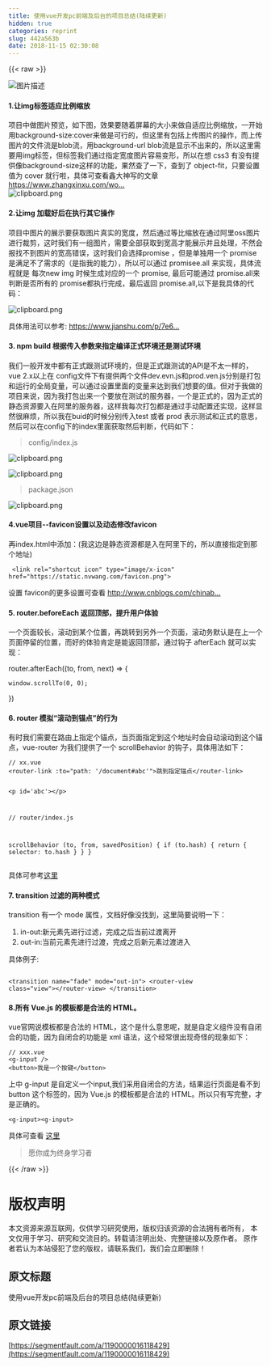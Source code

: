 ```yaml
---
title: 使用vue开发pc前端及后台的项目总结(陆续更新)
hidden: true
categories: reprint
slug: 442a563b
date: 2018-11-15 02:30:08
---
```


{{< raw >}}
<p><span class="img-wrap"><img data-src="/img/bVbfNh2?w=1920&amp;h=600" src="https://static.alili.tech/img/bVbfNh2?w=1920&amp;h=600" alt="&#x56FE;&#x7247;&#x63CF;&#x8FF0;" title="&#x56FE;&#x7247;&#x63CF;&#x8FF0;"></span></p><h4>1.&#x8BA9;img&#x6807;&#x7B7E;&#x9002;&#x5E94;&#x6BD4;&#x4F8B;&#x7F29;&#x653E;</h4><p>&#x9879;&#x76EE;&#x4E2D;&#x505A;&#x56FE;&#x7247;&#x9884;&#x89C8;&#xFF0C;&#x5982;&#x4E0B;&#x56FE;&#xFF0C;&#x6548;&#x679C;&#x8981;&#x968F;&#x7740;&#x5C4F;&#x5E55;&#x7684;&#x5927;&#x5C0F;&#x6765;&#x505A;&#x81EA;&#x9002;&#x5E94;&#x6BD4;&#x4F8B;&#x7F29;&#x653E;&#xFF0C;&#x4E00;&#x5F00;&#x59CB;&#x7528;background-size:cover&#x6765;&#x505A;&#x662F;&#x53EF;&#x884C;&#x7684;&#xFF0C;&#x4F46;&#x8FD9;&#x91CC;&#x6709;&#x5305;&#x62EC;&#x4E0A;&#x4F20;&#x56FE;&#x7247;&#x7684;&#x64CD;&#x4F5C;&#xFF0C;&#x800C;&#x4E0A;&#x4F20;&#x56FE;&#x7247;&#x7684;&#x6587;&#x4EF6;&#x6D41;&#x662F;blob&#x6D41;&#xFF0C;&#x7528;background-url blob&#x6D41;&#x662F;&#x663E;&#x793A;&#x4E0D;&#x51FA;&#x6765;&#x7684;&#xFF0C;&#x6240;&#x4EE5;&#x8FD9;&#x91CC;&#x9700;&#x8981;&#x7528;img&#x6807;&#x7B7E;&#xFF0C;&#x4F46;&#x6807;&#x7B7E;&#x6211;&#x4EEC;&#x901A;&#x8FC7;&#x6307;&#x5B9A;&#x5BBD;&#x5EA6;&#x56FE;&#x7247;&#x5BB9;&#x6613;&#x53D8;&#x5F62;&#xFF0C;&#x6240;&#x4EE5;&#x5728;&#x60F3; css3 &#x6709;&#x6CA1;&#x6709;&#x63D0;&#x4F9B;&#x50CF;background-size&#x8FD9;&#x6837;&#x7684;&#x529F;&#x80FD;&#xFF0C;&#x679C;&#x7136;&#x67E5;&#x4E86;&#x4E00;&#x4E0B;&#xFF0C;&#x67E5;&#x5230;&#x4E86; object-fit&#xFF0C;&#x53EA;&#x8981;&#x8BBE;&#x7F6E;&#x503C;&#x4E3A; cover &#x5C31;&#x884C;&#x5566;&#xFF0C;&#x5177;&#x4F53;&#x53EF;&#x67E5;&#x770B;&#x946B;&#x5927;&#x795E;&#x5199;&#x7684;&#x6587;&#x7AE0; <a href="https://www.zhangxinxu.com/wordpress/2015/03/css3-object-position-object-fit/" rel="nofollow noreferrer"></a><a href="https://www.zhangxinxu.com/wordpress/2015/03/css3-object-position-object-fit/" rel="nofollow noreferrer">https://www.zhangxinxu.com/wo...</a><br><span class="img-wrap"><img data-src="/img/bVbfvGf?w=1434&amp;h=795" src="https://static.alili.tech/img/bVbfvGf?w=1434&amp;h=795" alt="clipboard.png" title="clipboard.png"></span></p><h4>2.&#x8BA9;img &#x52A0;&#x8F7D;&#x597D;&#x540E;&#x5728;&#x6267;&#x884C;&#x5176;&#x5B83;&#x64CD;&#x4F5C;</h4><p>&#x9879;&#x76EE;&#x4E2D;&#x56FE;&#x7247;&#x7684;&#x5C55;&#x793A;&#x8981;&#x83B7;&#x53D6;&#x56FE;&#x7247;&#x771F;&#x5B9E;&#x7684;&#x5BBD;&#x5EA6;&#xFF0C;&#x7136;&#x540E;&#x901A;&#x8FC7;&#x7B49;&#x6BD4;&#x7F29;&#x653E;&#x5728;&#x901A;&#x8FC7;&#x963F;&#x91CC;oss&#x56FE;&#x7247;&#x8FDB;&#x884C;&#x88C1;&#x526A;&#xFF0C;&#x8FD9;&#x65F6;&#x6211;&#x4EEC;&#x6709;&#x4E00;&#x7EC4;&#x56FE;&#x7247;&#xFF0C;&#x9700;&#x8981;&#x5168;&#x90E8;&#x83B7;&#x53D6;&#x5230;&#x5BBD;&#x9AD8;&#x624D;&#x80FD;&#x5C55;&#x793A;&#x5E76;&#x4E14;&#x5904;&#x7406;&#xFF0C;&#x4E0D;&#x7136;&#x4F1A;&#x62A5;&#x627E;&#x4E0D;&#x5230;&#x56FE;&#x7247;&#x7684;&#x5BBD;&#x9AD8;&#x9519;&#x8BEF;&#xFF0C;&#x8FD9;&#x65F6;&#x6211;&#x4EEC;&#x4F1A;&#x9009;&#x62E9;promise &#xFF0C;&#x4F46;&#x662F;&#x5355;&#x72EC;&#x7528;&#x4E00;&#x4E2A; promise&#x662F;&#x6EE1;&#x8DB3;&#x4E0D;&#x4E86;&#x9700;&#x6C42;&#x7684;&#xFF08;&#x662F;&#x6307;&#x6211;&#x7684;&#x80FD;&#x529B;&#xFF09;&#xFF0C;&#x6240;&#x4EE5;&#x53EF;&#x4EE5;&#x901A;&#x8FC7; promisee.all &#x6765;&#x5B9E;&#x73B0;&#xFF0C;&#x5177;&#x4F53;&#x6D41;&#x7A0B;&#x5C31;&#x662F; &#x6BCF;&#x6B21;new img &#x65F6;&#x5019;&#x751F;&#x6210;&#x5BF9;&#x5E94;&#x7684;&#x4E00;&#x4E2A; promise, &#x6700;&#x540E;&#x53EF;&#x80FD;&#x901A;&#x8FC7; promise.all&#x6765;&#x5224;&#x65AD;&#x662F;&#x5426;&#x6240;&#x6709;&#x7684; promise&#x90FD;&#x6267;&#x884C;&#x5B8C;&#x6210;&#xFF0C;&#x6700;&#x540E;&#x8FD4;&#x56DE; promise.all,&#x4EE5;&#x4E0B;&#x662F;&#x6211;&#x5177;&#x4F53;&#x7684;&#x4EE3;&#x7801;&#xFF1A;</p><p><span class="img-wrap"><img data-src="/img/bVbfwlf?w=1410&amp;h=1044" src="https://static.alili.tech/img/bVbfwlf?w=1410&amp;h=1044" alt="clipboard.png" title="clipboard.png"></span></p><p>&#x5177;&#x4F53;&#x7528;&#x6CD5;&#x53EF;&#x4EE5;&#x53C2;&#x8003;: <a href="https://www.jianshu.com/p/7e60fc1be1b2" rel="nofollow noreferrer"></a><a href="https://www.jianshu.com/p/7e60fc1be1b2" rel="nofollow noreferrer">https://www.jianshu.com/p/7e6...</a></p><h4>3. npm build &#x6839;&#x636E;&#x4F20;&#x5165;&#x53C2;&#x6570;&#x6765;&#x6307;&#x5B9A;&#x7F16;&#x8BD1;&#x6B63;&#x5F0F;&#x73AF;&#x5883;&#x8FD8;&#x662F;&#x6D4B;&#x8BD5;&#x73AF;&#x5883;</h4><p>&#x6211;&#x4EEC;&#x4E00;&#x822C;&#x5F00;&#x53D1;&#x4E2D;&#x90FD;&#x6709;&#x6B63;&#x5F0F;&#x8DDF;&#x6D4B;&#x8BD5;&#x73AF;&#x5883;&#x7684;&#xFF0C;&#x4F46;&#x662F;&#x6B63;&#x5F0F;&#x8DDF;&#x6D4B;&#x8BD5;&#x7684;API&#x662F;&#x4E0D;&#x592A;&#x4E00;&#x6837;&#x7684;&#xFF0C;vue 2.x&#x4EE5;&#x4E0A;&#x5728; config&#x6587;&#x4EF6;&#x4E0B;&#x6709;&#x63D0;&#x4F9B;&#x4E24;&#x4E2A;&#x6587;&#x4EF6;dev.evn.js&#x548C;prod.ven.js&#x5206;&#x522B;&#x662F;&#x6253;&#x5305;&#x548C;&#x8FD0;&#x884C;&#x7684;&#x5168;&#x5C40;&#x53D8;&#x91CF;&#xFF0C;&#x53EF;&#x4EE5;&#x901A;&#x8FC7;&#x8BBE;&#x7F6E;&#x91CC;&#x9762;&#x7684;&#x53D8;&#x91CF;&#x6765;&#x8FBE;&#x5230;&#x6211;&#x4EEC;&#x60F3;&#x8981;&#x7684;&#x503C;&#x3002;&#x4F46;&#x5BF9;&#x4E8E;&#x6211;&#x505A;&#x7684;&#x9879;&#x76EE;&#x6765;&#x8BF4;&#xFF0C;&#x56E0;&#x4E3A;&#x6211;&#x6253;&#x5305;&#x51FA;&#x6765;&#x4E00;&#x4E2A;&#x8981;&#x653E;&#x5728;&#x6D4B;&#x8BD5;&#x7684;&#x670D;&#x52A1;&#x5668;&#xFF0C;&#x4E00;&#x4E2A;&#x662F;&#x6B63;&#x5F0F;&#x7684;&#xFF0C;&#x56E0;&#x4E3A;&#x6B63;&#x5F0F;&#x7684;&#x9759;&#x6001;&#x8D44;&#x6E90;&#x8981;&#x5165;&#x5728;&#x963F;&#x91CC;&#x7684;&#x670D;&#x52A1;&#x5668;&#xFF0C;&#x8FD9;&#x6837;&#x6211;&#x6BCF;&#x6B21;&#x6253;&#x5305;&#x90FD;&#x662F;&#x901A;&#x8FC7;&#x624B;&#x52A8;&#x914D;&#x7F6E;&#x8FD8;&#x5B9E;&#x73B0;&#xFF0C;&#x8FD9;&#x6837;&#x663E;&#x7136;&#x5F88;&#x9EBB;&#x70E6;&#xFF0C;&#x6240;&#x4EE5;&#x6211;&#x5728;buid&#x7684;&#x65F6;&#x5019;&#x5206;&#x522B;&#x4F20;&#x5165;test &#x6216;&#x8005; prod &#x8868;&#x793A;&#x6D4B;&#x8BD5;&#x548C;&#x6B63;&#x5F0F;&#x7684;&#x610F;&#x601D;&#xFF0C;&#x7136;&#x540E;&#x53EF;&#x4EE5;&#x5728;config&#x4E0B;&#x7684;index&#x91CC;&#x9762;&#x83B7;&#x53D6;&#x7136;&#x540E;&#x5224;&#x65AD;&#xFF0C;&#x4EE3;&#x7801;&#x5982;&#x4E0B;&#xFF1A;</p><blockquote>config/index.js</blockquote><p><span class="img-wrap"><img data-src="/img/bVbfwqa?w=1412&amp;h=410" src="https://static.alili.tech/img/bVbfwqa?w=1412&amp;h=410" alt="clipboard.png" title="clipboard.png"></span></p><p><span class="img-wrap"><img data-src="/img/bVbfwqd?w=1374&amp;h=300" src="https://static.alili.tech/img/bVbfwqd?w=1374&amp;h=300" alt="clipboard.png" title="clipboard.png"></span></p><blockquote>package.json</blockquote><p><span class="img-wrap"><img data-src="/img/bVbfwqv?w=1380&amp;h=576" src="https://static.alili.tech/img/bVbfwqv?w=1380&amp;h=576" alt="clipboard.png" title="clipboard.png"></span></p><h4>4.vue&#x9879;&#x76EE;--favicon&#x8BBE;&#x7F6E;&#x4EE5;&#x53CA;&#x52A8;&#x6001;&#x4FEE;&#x6539;favicon</h4><p>&#x518D;index.html&#x4E2D;&#x6DFB;&#x52A0;&#xFF1A;(&#x6211;&#x8FD9;&#x8FB9;&#x662F;&#x9759;&#x6001;&#x8D44;&#x6E90;&#x90FD;&#x662F;&#x5165;&#x5728;&#x963F;&#x91CC;&#x4E0B;&#x7684;&#xFF0C;&#x6240;&#x4EE5;&#x76F4;&#x63A5;&#x6307;&#x5B9A;&#x5230;&#x90A3;&#x4E2A;&#x5730;&#x5740;)</p><pre><code> &lt;link rel=&quot;shortcut icon&quot; type=&quot;image/x-icon&quot; href=&quot;https://static.nvwang.com/favicon.png&quot;&gt;
</code></pre><p>&#x8BBE;&#x7F6E; favicon&#x7684;&#x66F4;&#x591A;&#x8BBE;&#x7F6E;&#x53EF;&#x67E5;&#x770B; <a href="http://www.cnblogs.com/chinabin1993/p/8509743.html" rel="nofollow noreferrer"></a><a href="http://www.cnblogs.com/chinabin1993/p/8509743.html" rel="nofollow noreferrer">http://www.cnblogs.com/chinab...</a></p><h4>5. router.beforeEach &#x8FD4;&#x56DE;&#x9876;&#x90E8;&#xFF0C;&#x63D0;&#x5347;&#x7528;&#x6237;&#x4F53;&#x9A8C;</h4><p>&#x4E00;&#x4E2A;&#x9875;&#x9762;&#x8F83;&#x957F;&#xFF0C;&#x6EDA;&#x52A8;&#x5230;&#x67D0;&#x4E2A;&#x4F4D;&#x7F6E;&#xFF0C;&#x518D;&#x8DF3;&#x8F6C;&#x5230;&#x53E6;&#x5916;&#x4E00;&#x4E2A;&#x9875;&#x9762;&#xFF0C;&#x6EDA;&#x52A8;&#x52A1;&#x9ED8;&#x8BA4;&#x662F;&#x5728;&#x4E0A;&#x4E00;&#x4E2A;&#x9875;&#x9762;&#x505C;&#x7559;&#x7684;&#x4F4D;&#x7F6E;&#xFF0C;&#x800C;&#x597D;&#x7684;&#x4F53;&#x9A8C;&#x80AF;&#x5B9A;&#x662F;&#x80FD;&#x8FD4;&#x56DE;&#x9876;&#x90E8;&#xFF0C;&#x901A;&#x8FC7;&#x94A9;&#x5B50; afterEach &#x5C31;&#x53EF;&#x4EE5;&#x5B9E;&#x73B0;&#xFF1A;</p><p>router.afterEach((to, from, next) =&gt; {</p><pre><code>window.scrollTo(0, 0);</code></pre><p>})</p><h4>6. router &#x6A21;&#x62DF;&#x201C;&#x6EDA;&#x52A8;&#x5230;&#x951A;&#x70B9;&#x201D;&#x7684;&#x884C;&#x4E3A;</h4><p>&#x6709;&#x65F6;&#x6211;&#x4EEC;&#x9700;&#x8981;&#x5728;&#x8DEF;&#x7531;&#x4E0A;&#x6307;&#x5B9A;&#x4E2A;&#x951A;&#x70B9;&#xFF0C;&#x5F53;&#x9875;&#x9762;&#x6307;&#x5B9A;&#x5230;&#x8FD9;&#x4E2A;&#x5730;&#x5740;&#x65F6;&#x4F1A;&#x81EA;&#x52A8;&#x6EDA;&#x52A8;&#x5230;&#x8FD9;&#x4E2A;&#x951A;&#x70B9;&#xFF0C;vue-router &#x4E3A;&#x6211;&#x4EEC;&#x63D0;&#x4F9B;&#x4E86;&#x4E00;&#x4E2A; scrollBehavior &#x7684;&#x94A9;&#x5B50;&#xFF0C;&#x5177;&#x4F53;&#x7528;&#x6CD5;&#x5982;&#x4E0B;&#xFF1A;</p><pre><code>// xx.vue
&lt;router-link :to=&quot;path: &apos;/document#abc&apos;&quot;&gt;&#x8DF3;&#x5230;&#x6307;&#x5B9A;&#x951A;&#x70B9;&lt;/router-link&gt;

&lt;p id=&apos;abc&apos;&gt;&lt;/p&gt;

// router/index.js

scrollBehavior (to, from, savedPosition) {
  if (to.hash) {
    return {
      selector: to.hash
    }
  }
}
</code></pre><p>&#x5177;&#x4F53;&#x53EF;&#x53C2;&#x8003;<a href="https://router.vuejs.org/zh/guide/advanced/scroll-behavior.html#%E5%BC%82%E6%AD%A5%E6%BB%9A%E5%8A%A8" rel="nofollow noreferrer">&#x8FD9;&#x91CC;</a></p><h4>7. transition &#x8FC7;&#x6EE4;&#x7684;&#x4E24;&#x79CD;&#x6A21;&#x5F0F;</h4><p>transition &#x6709;&#x4E00;&#x4E2A; mode &#x5C5E;&#x6027;&#xFF0C;&#x6587;&#x6863;&#x597D;&#x50CF;&#x6CA1;&#x627E;&#x5230;&#xFF0C;&#x8FD9;&#x91CC;&#x7B80;&#x8981;&#x8BF4;&#x660E;&#x4E00;&#x4E0B;&#xFF1A;</p><ol><li>in-out:&#x65B0;&#x5143;&#x7D20;&#x5148;&#x8FDB;&#x884C;&#x8FC7;&#x6EE4;&#xFF0C;&#x5B8C;&#x6210;&#x4E4B;&#x540E;&#x5F53;&#x524D;&#x8FC7;&#x6E21;&#x79BB;&#x5F00;</li><li>out-in:&#x5F53;&#x524D;&#x5143;&#x7D20;&#x5148;&#x8FDB;&#x884C;&#x8FC7;&#x6E21;&#xFF0C;&#x5B8C;&#x6210;&#x4E4B;&#x540E;&#x65B0;&#x5143;&#x7D20;&#x8FC7;&#x6E21;&#x8FDB;&#x5165;</li></ol><p>&#x5177;&#x4F53;&#x4F8B;&#x5B50;:</p><pre><code> &lt;transition name=&quot;fade&quot; mode=&quot;out-in&quot;&gt;
    &lt;router-view class=&quot;view&quot;&gt;&lt;/router-view&gt;
  &lt;/transition&gt;
</code></pre><h4>8.&#x6240;&#x6709; Vue.js &#x7684;&#x6A21;&#x677F;&#x90FD;&#x662F;&#x5408;&#x6CD5;&#x7684; HTML&#x3002;</h4><p>vue&#x5B98;&#x7F51;&#x8BF4;&#x6A21;&#x677F;&#x90FD;&#x662F;&#x5408;&#x6CD5;&#x7684; HTML&#xFF0C;&#x8FD9;&#x4E2A;&#x662F;&#x4EC0;&#x4E48;&#x610F;&#x601D;&#x5462;&#xFF0C;&#x5C31;&#x662F;&#x81EA;&#x5B9A;&#x4E49;&#x7EC4;&#x4EF6;&#x6CA1;&#x6709;&#x81EA;&#x95ED;&#x5408;&#x7684;&#x529F;&#x80FD;&#xFF0C;&#x56E0;&#x4E3A;&#x81EA;&#x95ED;&#x5408;&#x7684;&#x529F;&#x80FD;&#x662F; xml &#x8BED;&#x6CD5;&#xFF0C;&#x8FD9;&#x4E2A;&#x7ECF;&#x5E38;&#x5F88;&#x51FA;&#x73B0;&#x5947;&#x602A;&#x7684;&#x73B0;&#x8C61;&#x5982;&#x4E0B;&#xFF1A;</p><pre><code>// xxx.vue
&lt;g-input /&gt;
&lt;button&gt;&#x6211;&#x662F;&#x4E00;&#x4E2A;&#x6309;&#x952E;&lt;/button&gt;</code></pre><p>&#x4E0A;&#x4E2D; g-input &#x662F;&#x81EA;&#x5B9A;&#x4E49;&#x4E00;&#x4E2A;input,&#x6211;&#x4EEC;&#x91C7;&#x7528;&#x81EA;&#x95ED;&#x5408;&#x7684;&#x65B9;&#x6CD5;&#xFF0C;&#x7ED3;&#x679C;&#x8FD0;&#x884C;&#x9875;&#x9762;&#x662F;&#x770B;&#x4E0D;&#x5230; button &#x8FD9;&#x4E2A;&#x6807;&#x7B7E;&#x7684;&#xFF0C;&#x56E0;&#x4E3A; Vue.js &#x7684;&#x6A21;&#x677F;&#x90FD;&#x662F;&#x5408;&#x6CD5;&#x7684; HTML&#x3002;&#x6240;&#x4EE5;&#x53EA;&#x6709;&#x5199;&#x5B8C;&#x6574;&#xFF0C;&#x624D;&#x662F;&#x6B63;&#x786E;&#x7684;&#x3002;</p><pre><code>&lt;g-input&gt;&lt;g-input&gt;   </code></pre><p>&#x5177;&#x4F53;&#x53EF;&#x67E5;&#x770B; <a href="https://cn.vuejs.org/v2/guide/syntax.html" rel="nofollow noreferrer">&#x8FD9;&#x91CC;</a></p><blockquote>&#x613F;&#x4F60;&#x6210;&#x4E3A;&#x7EC8;&#x8EAB;&#x5B66;&#x4E60;&#x8005;</blockquote>
{{< /raw >}}

# 版权声明
本文资源来源互联网，仅供学习研究使用，版权归该资源的合法拥有者所有，
本文仅用于学习、研究和交流目的。转载请注明出处、完整链接以及原作者。
原作者若认为本站侵犯了您的版权，请联系我们，我们会立即删除！

## 原文标题
使用vue开发pc前端及后台的项目总结(陆续更新)

## 原文链接
[https://segmentfault.com/a/1190000016118429](https://segmentfault.com/a/1190000016118429)

